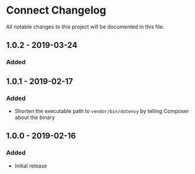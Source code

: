 # Connect Changelog

All notable changes to this project will be documented in this file.

## 1.0.2 - 2019-03-24
### Added

## 1.0.1 - 2019-02-17
### Added
* Shorten the executable path to `vendor/bin/dotenvy` by telling Composer about the binary

## 1.0.0 - 2019-02-16
### Added
* Initial release
